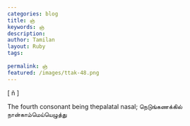 ```yaml
---
categories: blog
title: ஞ்
keywords: ஞ்
description: 
author: Tamilan
layout: Ruby
tags: 
 
permalink: ஞ்
featured: /images/ttak-48.png
---
```

  
[ ñ ]  
  
The fourth consonant being thepalatal nasal; நெடுங்கணக்கில் நான்காம்மெய்யெழுத்து